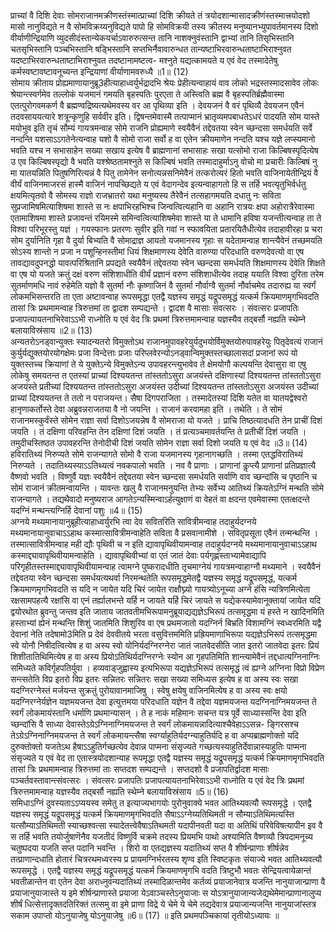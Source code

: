 

  
प्राच्यां वै दिशि देवाः सोमराजानमक्रीणस्तंस्मात्प्राच्यां दिशि क्रीयते तं त्रयोदशान्मासादक्रीणंस्तस्मात्त्रयोदशो मासो नानुविद्यते न वै सोमविक्रय्यनुविद्यते पापो हि सोमविक्रयी तस्य क्रीतस्य मनुष्यानभ्युपावर्तमानस्य दिशो वीर्याणीन्द्रियाणि व्युदसीदंस्तान्येकयर्चाऽवारुरुत्सन्त तानि नाशक्नुवंस्तानि द्वाभ्यां तानि तिसृभिस्तानि चतसृभिस्तानि पञ्चभिस्तानि षड्भिस्तानि सप्तभिर्नैवावारुन्धत तान्यष्टाभिरवारुन्धताष्टाभिराश्नुवत यदष्टाभिरवारुन्धताष्टाभिराश्नुवत तदष्टानामष्टत्व- मश्नुते यद्यत्कामयते य एवं वेद तस्मादेतेषु कर्मस्वष्टावष्टावनूच्यन्त इन्द्रियाणां वीर्याणामवरुध्यै ॥1॥ (12)  
सोमाय क्रीताय प्रोह्यमाणायानुब्रू3हीत्याहाध्वर्युर्भद्रादभि श्रेयः प्रेहीत्यन्वाहायं वाव लोको भद्रस्तस्मादसावेव लोकः श्रेयान्त्स्वर्गमेव तल्लोकं यजमानं गमयति बृहस्पतिः पुरएता ते अस्त्विति ब्रह्म वै बृहस्पतिर्ब्रह्मैवास्मा एतत्पुरोगवमकर्ण वै ब्रह्मण्वद्रिष्यत्यथेमवस्य वर आ पृथिव्या इति । देवयजनं वै वरं पृथिव्यै देवयजन एवैनं तदवसाययत्यारे शत्रून्कृणुहि सर्ववीर इति। द्विषन्तमेवास्मै तत्पाप्मानं भ्रातृव्यमपबाधतेऽधरं पादयति सोम यास्ते मयोभुव इति तृचं सौम्यं गायत्रमन्वाह सोमे राजनि प्रोह्यमाणे स्वयैवैनं तद्देवतया स्वेन च्छन्दसा समर्धयति सर्वे नन्दन्ति यशसाऽऽगतेनेत्यन्वाह यशो वै सोमो राजा सर्वो ह वा एतेन क्रीयमाणेन नन्दति यश्च यज्ञे लप्स्यमानो भवति यश्च न सभासाहेन सख्या सखाय इत्येष वै ब्राह्मणानां सभासाहः सखा यत्सोमो राजा किल्बिषस्पृदित्येष उ एव किल्बिषस्पृद्यो वै भवति यश्श्रेष्ठतामश्नुते स किल्बिषं भवति तस्मादाहुर्माऽनु वोचो मा प्रचारीः किल्बिषं नु मा यातयन्निति पितुषणिरित्यन्नं वै पितु तामेनेन सनोत्यन्नसनिमेवैनं तत्करोत्यरं हितो भवति वाजिनायेतीन्द्रियं वै वीर्यं वाजिनमाजरसं हास्मै वाजिनं नापच्छिद्यते य एवं वेदागन्देव इत्यन्वाहागतो हि स तर्हि भवत्यृतुभिर्वर्धतु क्षयमित्यृतवो वै सोमस्य राज्ञो राजभ्रातरो यथा मनुष्यस्य तैरेवैनं तत्सहागमयति दधातु नः सविता सुप्रजामिषमित्याशिषमा शास्ते स नः क्षपाभिरहभिश्च जिन्वत्वित्यहानि वा अहानि रात्रयः क्षपा अहोरात्रैरेवास्मा एतामाशिषमा शास्ते प्रजावन्तं रयिमस्मे समिन्वत्वित्याशिषमेवा शास्ते या ते धामानि हविषा यजन्तीत्यन्वाह ता ते विश्वा परिभूरस्तु यज्ञं । गयस्फानः प्रतरणः सुवीर इति गवां न स्फावयिता प्रतारयितैधीत्येव तदाहावीरहा प्र चरा सोम दुर्यानिति गृहा वै दुर्या बिभ्यति वै सोमाद्राज्ञ आयतो यजमानस्य गृहाः स यदेतामन्वाह शान्त्यैवेनं तच्छमयति सोऽस्य शान्तो न प्रजा न पशून्हिनस्तीमां धियं शिक्षमाणस्य देवेति वारुण्या परिदधाति वरुणदेवत्यो वा एष तावद्यावदुपनद्धो यावत्परिश्रितानि प्रपद्यते स्वयैवैनं तद्देवतया स्वेन च्छन्दसा समर्धयति शिक्षमाणस्य देवेति शिक्षते वा एष यो यजते क्रतुं दक्षं वरुण संशिशाधीति वीर्यं प्रज्ञानं वरुण संशिशाधीत्येव तदाह ययाति विश्वा दुरिता तरेम सुतर्माणमधि नावं रुहेमेति यज्ञो वै सुतर्मा नौः कृष्णाजिनं वै सुतर्मा नौर्वाग्वै सुतर्मा नौर्वाचमेव तदारुह्य या स्वर्गं लोकमभिसन्तरति ता एता अष्टावन्वाह रूपसमृद्धा एतद्वै यज्ञस्य समृद्धं यद्रूपसमृद्धं यत्कर्म क्रियमाणमृगभिवदति तासां त्रिः प्रथमामन्वाह त्रिरुत्तमां ता द्वादश सम्पद्यन्ते । द्वादश वै मासाः संवत्सरः । संवत्सरः प्रजापतिः प्रजापत्यायतनाभिरेवाऽऽभी राध्नोति य एवं वेद त्रिः प्रथमां त्रिरुत्तमामन्वाह यज्ञस्यैव तद्बर्सौ नह्यति स्थेम्ने बलायाविस्रंसाय ॥2॥ (13)  
अन्यतरोऽनड्वान्युक्तः स्यादन्यतरो विमुक्तोऽथ राजानमुपावहरेयुर्यदुभयोर्विमुक्तयोरुपावहरेयुः पितृदेवत्यं राजानं कुर्युर्यद्युक्तयोरयोगक्षेमः प्रजा विन्देत्ताः प्रजाः परिप्लवेरन्योऽनड्वान्विमुक्तस्तच्छालासदां प्रजानां रूपं यो युक्तस्तच्च क्रियाणां ते ये युक्तेऽन्ये विमुक्तेऽन्य उपावहरन्त्युभावेव ते क्षेमयोगौ कल्पयन्ति देवासुरा वा एषु लोकेषु समयतन्त त एतस्यां प्राच्यां दिश्ययतन्त तांस्ततोऽसुरा अजयंस्ते दक्षिणास्यां दिश्ययतन्त तांस्ततोऽसुरा अजयंस्ते प्रतीच्यां दिश्ययतन्त तांस्ततोऽसुरा अजयंस्त उदीच्यां दिश्ययतन्त तांस्ततोऽसुरा अजयंस्त उदीच्यां प्राच्यां दिश्ययतन्त ते ततो न पराजयन्त। सैषा दिगपराजिता । तस्मादेतस्यां दिशि यतेत वा यातयद्वेश्वरो हानृणाकर्तोस्ते देवा अब्रुवन्नराजतया वै नो जयन्ति । राजानं करवामहा इति । तथेति । ते सोमं राजानमस्कुर्वंस्ते सोमेन राज्ञा सर्वा दिशोऽजयन्नेष वै सोमराजा यो यजते । प्राचि तिष्ठत्यादधति तेन प्राचीं दिशं जयति । तं दक्षिणा परिवहन्ति तेन दक्षिणां दिशं जयति । तं प्रत्यञ्चमावर्तयन्ति ते प्रतीचीं दिशं जयति । तमुदीचस्तिष्ठत उपावहरन्ति तेनोदीची दिशं जयति सोमेन राज्ञा सर्वा दिशो जयति य एवं वेद ॥3॥ (14)  
हविरातिथ्यं निरुप्यते सोमे राजन्यागते सोमो वै राजा यजमानस्य गृहानागच्छति । तस्मा एतद्धविरातिथ्यं निरुप्यते । तदातिथ्यस्याऽऽतिथ्यत्वं नवकपालो भवति । नव वै प्राणाः । प्राणानां कॢप्त्यै प्राणानां प्रतिप्रज्ञात्यै वैष्णवो भवति । विष्णुर्वै यज्ञः स्वयैवैनं तद्देवतया स्वेन च्छन्दसा समर्धयति सर्वाणि वाव च्छन्दांसि च पृष्ठानि च सोमं राजानं क्रीतमन्वायन्ति । यावन्तः खलु वै राजानमनुयन्ति तेभ्यः सर्वेभ्य आतिथ्यं क्रियतेऽग्निं मन्थति सोमे राजन्यागते । तद्यथैवादो मनुष्यराज आगतेऽन्यस्मिन्वाऽर्हत्युक्षाणं वा वेहतं वा क्षदन्त एवमेवास्मा एतत्क्षदन्ते यदग्निं मन्थन्त्यग्निर्हि देवानां पशुः ॥4॥ (15)  
अग्नये मथ्यमानायानुब्रूहीत्याहाध्वर्युरभि त्वा देव सवितरिति सावित्रीमन्वाह तदाहुर्यदग्नये मथ्यमानायानुवाचाऽऽहाथ कस्मात्सावित्रीमन्वाहेति सविता वै प्रसवानामीशे । सवितृप्रसूता एवैनं तन्मन्थन्ति । तस्मात्सावित्रीमन्वाह मही द्यौः पृथिवी च न इति द्यावापृथिवीयामन्वाह तदाहुर्यदग्नये मथ्यमानायानुवाचाऽऽहाथ कस्माद्द्यावापृथिवीयामन्वाहेति । द्यावापृथिवीभ्यां वा एतं जातं देवाः पर्यगृह्णंस्ताभ्यामेवाद्यापि परिगृहीतस्तस्माद्द्यावापृथिवीयामन्वाह त्वामग्ने पुष्करादधीति तृचमाग्नेयं गायत्रमन्वाहाग्नौ मथ्यमाने । स्वयैवैनं तद्देवतया स्वेन च्छन्दसा समर्धयत्यथर्वा निरमन्थतेति रूपसमृद्धमेतद्वै यज्ञस्य समृद्धं यद्रूपसमृद्धं, यत्कर्म क्रियमाणमृगभिवदति स यदि न जायेत यदि चिरं जायेत राक्षौघ्न्यो गायत्र्योऽनूच्या अग्ने हंसि न्यत्रिणमित्येता रक्षसामपहत्यै रक्षांसि वा एनं तर्ह्यालभन्ते यर्हि न जायते यर्हि चिरं जायते स यद्येकस्यामेवानूक्तायां जायेत यदि द्वयोरथोत ब्रुवन्तु जन्तव इति जाताय जातवतीमभिरूपामनुब्रूयाद्यद्यज्ञेऽभिरूपं तत्समृद्धमा यं हस्ते न खादिनमिति हस्ताभ्यां ह्येनं मन्थन्ति शिशुं जातमिति शिशुरिव वा एष प्रथमजातो यदग्निर्न बिभ्रति विशामग्निं स्वध्वरमिति यद्वै देवानां नेति तदेषामो3मिति प्र देवं देववीतये भरता वसुवित्तममिति प्रह्रियमाणाभिरूपा यद्यज्ञेऽभिरूपं तत्समृद्धमा स्वे योनौ निषीदत्वित्येष ह वा अस्य स्वो योनिर्यदग्निरग्नेरा जातं जातवेदसीति जात इतरो जातवेदा इतरः प्रियं शिशीतातिथिमित्येष ह वा अस्य प्रियोऽतिथिर्यदग्निरग्नेः स्योन आ गृहपतिमिति शान्त्यामेवैनं तद्दधात्यग्निनाग्निः समिध्यते कविर्गृहपतिर्युवा । हव्यवाड्जुह्वास्य इत्यभिरूपा यद्यज्ञेऽभिरूपं तत्समृद्धं त्वं ह्यग्ने अग्निना विप्रो विप्रेण सन्त्सतेति विप्र इतरो विप्र इतरः सन्नितरः सन्नितरः सखा सख्या समिध्यस इत्येष ह वा अस्य स्वः सखा यदग्निरग्नेस्तं मर्जयन्त सुक्रतुं पुरोयावानमाजिषु । स्वेषु क्षयेषु वाजिनमित्येष ह वा अस्य स्वः क्षयो यदग्निरग्नेर्यज्ञेन यज्ञमयजन्त देवा इत्युत्तमया परिदधाति यज्ञेन वै तद्देवा यज्ञमयजन्त यदग्निनाग्निमयजन्त ते स्वर्गं लोकमायंस्तानि धर्माणि प्रथमान्यासन् । ते ह नाकं महिमानः सचन्त यत्र पूर्वे साध्यास्सन्ति देवा इति च्छन्दांसि वै साध्या देवास्तेऽग्रेऽग्निनाग्निमयजन्त ते स्वर्गं लोकमायन्नादित्याश्चैवेहाऽऽसन्न- ङ्गिरसश्च तेऽग्रेऽग्निनाग्निमयजन्त ते स्वर्गं लोकमायन्त्सैषा स्वर्ग्याहुतिर्यदग्न्याहुतिर्यदि ह वा अप्यब्राह्मणोक्तो यदि दुरुक्तोक्तो यजतेऽथ हैषाऽऽहुतिर्गच्छत्येव देवान्न पाप्मना संसृज्यते गच्छत्यस्याहुतिर्देवान्नास्याहुतिः पाप्मना संसृज्यते य एवं वेद ता एतास्त्रयोदशान्याह रूपमृद्धा एतद्वै यज्ञस्य समृद्धं यद्रूपसमृद्धं यत्कर्म क्रियमाणमृगभिवदति तासां त्रिः प्रथमामन्वाह त्रिरुत्तमां ताः सप्तदश सम्पद्यन्ते । सप्तदशो वै प्रजापतिर्द्वादश मासाः पञ्चर्तवस्तावान्त्संवत्सरः । संवत्सरः प्रजापतिः प्रजापत्यायतनाभिरेवाऽऽभी राध्नोति य एवं वेद त्रिः प्रथमां त्रिरुत्तमामन्वाह यज्ञस्यैव तद्बर्सौ नह्यति स्थेम्ने बलायाविस्रंसाय ॥5॥ (16)  
समिधाऽग्निं दुवस्यताऽऽप्ययस्व समेतु त इत्याज्यभागयोः पुरोनुवाक्ये भवत आतिथ्यवत्यौ रूपसमृद्धे । एतद्वै यज्ञस्य समृद्धं यद्रूपसमृद्धं यत्कर्म क्रियमाणमृगभिवदति सैषाऽऽग्नेय्यतिथिमती न सौम्याऽतिथिमत्यस्ति यत्सौम्याऽतिथिमती स्याच्छश्वत्सा स्यादेतत्त्वेवैषाऽतिथमती यदापीनवती यदा वा अतिथिं परिवेविषत्यापीन इव वै स तर्हि भवति तयोर्जुषाणॆनैव यजतीदं विष्णुर्वि चक्रमे तदस्य प्रियमभि पाथो अश्यामिति वैष्णव्यौ त्रिपदामनूच्य चतुष्पदया यजति सप्त पदानि भवन्ति । शिरो वा एतद्यज्ञस्य यदातिथ्यं सप्त वै शीर्षन्प्राणाः शीर्षन्नेव तत्प्राणान्दधाति होतारं चित्ररथमध्वरस्य प्र प्रायमग्निर्भरतस्य शृण्व इति स्विष्टकृतः संयाज्ये भवत आतिथ्यवत्यौ रूपसमृद्धे । एतद्वै यज्ञस्य समृद्धं यद्रूपसमृद्धं यत्कर्म क्रियमाणमृगभि वदति त्रिष्टुभौ भवतः सेन्द्रियत्वायेळान्तं भवतीळान्तेन वा एतेन देवा अराध्नुवन्यदातिथ्यं तस्मादिळान्तमेव कर्तव्यं प्रयाजानेवात्र यजन्ति नानुयाजान्प्राणा वै प्रयाजानुयाजास्ते य इमे शीर्षन्प्राणास्ते प्रयाजा येऽवाञ्चस्तेऽनुयाजाः स योऽत्रानुयाजान्यजेद्यथेमेमान्प्राणानालुप्य शीर्षं धित्सेत्तादृक्तदतिरिक्तं तत्समु वा इमे प्राणा विद्रे ये चेमे ये चेमे तद्यदेवात्र प्रयाजान्यजन्ति नानुयाजांस्तत्र सकाम उपाप्तो योऽनुयाजेषु योऽनुयाजेषु ॥6॥ (17) ॥ इति प्रथमपञ्चिकायां तृतीयोऽध्यायः ॥  
